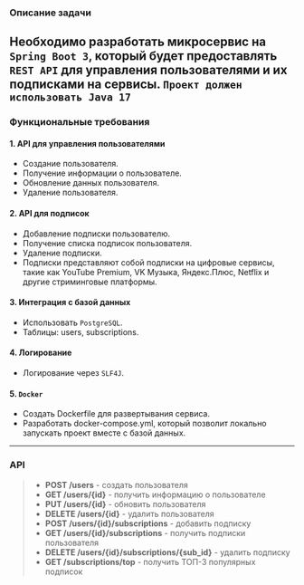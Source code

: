 ### Описание задачи
Необходимо разработать микросервис на ``Spring Boot 3``, который будет
предоставлять ``REST API`` для управления пользователями и их подписками на
сервисы.
``Проект должен использовать Java 17``
---

### Функциональные требования
#### 1. API для управления пользователями
- Создание пользователя.
- Получение информации о пользователе.
- Обновление данных пользователя.
- Удаление пользователя.

#### 2. API для подписок
- Добавление подписки пользователю.
- Получение списка подписок пользователя.
- Удаление подписки.
- Подписки представляют собой подписки на цифровые сервисы, такие как
  YouTube Premium, VK Музыка, Яндекс.Плюс, Netflix и другие стриминговые
  платформы.

#### 3. Интеграция с базой данных
- Использовать ``PostgreSQL``.
- Таблицы: users, subscriptions.
#### 4. Логирование
- Логирование через ``SLF4J``.
#### 5. ``Docker``
- Создать Dockerfile для развертывания сервиса.
- Разработать docker-compose.yml, который позволит локально запускать проект
    вместе с базой данных.
---
### API
> - **POST /users** - создать пользователя
> - **GET /users/{id}** - получить информацию о пользователе
> - **PUT /users/{id}** - обновить пользователя
> - **DELETE /users/{id}** - удалить пользователя
> - **POST /users/{id}/subscriptions** - добавить подписку
> - **GET /users/{id}/subscriptions** - получить подписки пользователя
> - **DELETE /users/{id}/subscriptions/{sub_id}** - удалить подписку
> - **GET /subscriptions/top** - получить ТОП-3 популярных подписок
